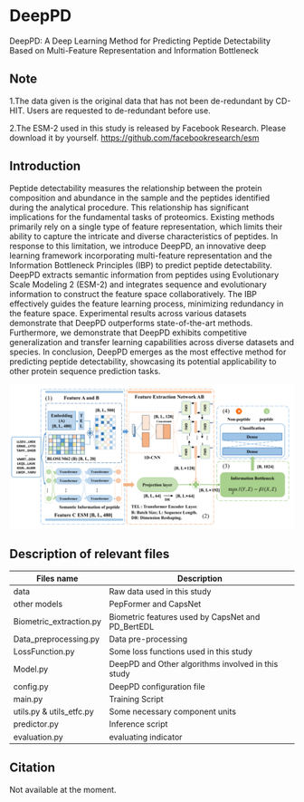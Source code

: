 # DeepPD
DeepPD: A Deep Learning Method for Predicting Peptide Detectability Based on Multi-Feature Representation and Information Bottleneck

## Note
1.The data given is the original data that has not been de-redundant by CD-HIT. Users are requested to de-redundant before use.

2.The ESM-2 used in this study is released by Facebook Research. Please download it by yourself. https://github.com/facebookresearch/esm

## Introduction
Peptide detectability measures the relationship between the protein composition and abundance in the sample and the peptides identified during the analytical procedure. This relationship has significant implications for the fundamental tasks of proteomics. Existing methods primarily rely on a single type of feature representation, which limits their ability to capture the intricate and diverse characteristics of peptides. In response to this limitation, we introduce DeepPD, an innovative deep learning framework incorporating multi-feature representation and the Information Bottleneck Principles (IBP) to predict peptide detectability. DeepPD extracts semantic information from peptides using Evolutionary Scale Modeling 2 (ESM-2) and integrates sequence and evolutionary information to construct the feature space collaboratively. The IBP effectively guides the feature learning process, minimizing redundancy in the feature space. Experimental results across various datasets demonstrate that DeepPD outperforms state-of-the-art methods. Furthermore, we demonstrate that DeepPD exhibits competitive generalization and transfer learning capabilities across diverse datasets and species. In conclusion, DeepPD emerges as the most effective method for predicting peptide detectability, showcasing its potential applicability to other protein sequence prediction tasks.

![The framework of DeepPD](pictures/FIG1.png)

## Description of relevant files
|Files name |Description |
|-----------|------------|
|data       |Raw data used in this study |
|other models |PepFormer and CapsNet |
|Biometric_extraction.py |Biometric features used by CapsNet and PD_BertEDL |
|Data_preprocessing.py |Data pre-processing |
|LossFunction.py | Some loss functions used in this study |
|Model.py|DeepPD and Other algorithms involved in this study |
|config.py |DeepPD configuration file |
|main.py |Training Script|
|utils.py & utils_etfc.py |Some necessary component units |
|predictor.py |Inference script |   
|evaluation.py |evaluating indicator |

## Citation
Not available at the moment.
